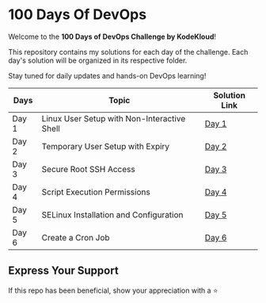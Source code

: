 # 100 Days Of DevOps

Welcome to the **100 Days of DevOps Challenge by KodeKloud**!

This repository contains my solutions for each day of the challenge. Each day's solution will be organized in its respective folder.

Stay tuned for daily updates and hands-on DevOps learning!

| Days  | Topic                                       | Solution Link                                                    |
| ----- | ------------------------------------------- | ---------------------------------------------------------------- |
| Day 1 | Linux User Setup with Non-Interactive Shell | [Day 1](Day%201/README.md)                                       |
| Day 2 | Temporary User Setup with Expiry            | [Day 2](Day%202/Temporary%20User%20Setup%20with%20Expiry.md)     |
| Day 3 | Secure Root SSH Access                      | [Day 3](Day%203/Secure%20Root%20SSH%20Access.md)                 |
| Day 4 | Script Execution Permissions                | [Day 4](Day%204/Script%20Execution%20Permissions.md)             |
| Day 5 | SELinux Installation and Configuration      | [Day 5](Day%205/SElinux%20Installation%20and%20Configuration.md) |
| Day 6 | Create a Cron Job                            | [Day 6](Day%206/Create%20a%20Cron%20Job.md)                      |

## Express Your Support

If this repo has been beneficial, show your appreciation with a ⭐
